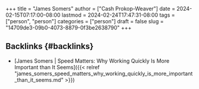 +++
title = "James Somers"
author = ["Cash Prokop-Weaver"]
date = 2024-02-15T07:17:00-08:00
lastmod = 2024-02-24T17:47:31-08:00
tags = ["person", "person"]
categories = ["person"]
draft = false
slug = "14709de3-09b0-4073-8879-0f3be2638790"
+++

## Backlinks {#backlinks}

-   [James Somers | Speed Matters: Why Working Quickly Is More Important than It Seems]({{< relref "james_somers_speed_matters_why_working_quickly_is_more_important_than_it_seems.md" >}})
